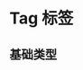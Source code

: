 <script setup>
import Default from './default.vue'
</script>

# Tag 标签

## 基础类型

<Preview comp-name="Tag" demo-name="default">
  <Default />
</Preview>

